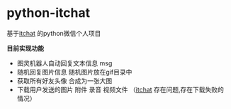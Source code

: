 # python-itchat
基于[itchat](http://itchat.readthedocs.io/zh/latest) 的python微信个人项目

**目前实现功能**

-  图灵机器人自动回复文本信息 msg
-  随机回复图片信息 随机图片放在gif目录中
-  获取所有好友头像 合成为一张大图
- 下载用户发送的图片 附件 录音 视频文件 （[itchat](http://itchat.readthedocs.io/zh/latest) 存在问题,存在下载失败的情况）

